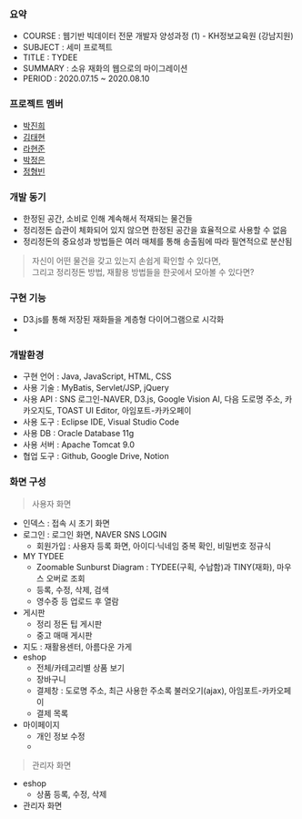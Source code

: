 ### 요약
- COURSE : 웹기반 빅데이터 전문 개발자 양성과정 (1) - KH정보교육원 (강남지원)
- SUBJECT : 세미 프로젝트
- TITLE : TYDEE
- SUMMARY : 소유 재화의 웹으로의 마이그레이션
- PERIOD : 2020.07.15 ~ 2020.08.10

### 프로젝트 멤버
- [박진희](https://github.com/pomeloEater)
- [김태현](https://github.com/ffolabear)
- [라현준](https://github.com/la-Hyun-Jun)
- [박정은](https://github.com/jungeun-p)
- [정형빈](https://github.com/AbelJung)

### 개발 동기
- 한정된 공간, 소비로 인해 계속해서 적재되는 물건들
- 정리정돈 습관이 체화되어 있지 않으면 한정된 공간을 효율적으로 사용할 수 없음
- 정리정돈의 중요성과 방법들은 여러 매체를 통해 송출됨에 따라 필연적으로 분산됨

> 자신이 어떤 물건을 갖고 있는지 손쉽게 확인할 수 있다면, <br />
> 그리고 정리정돈 방법, 재활용 방법들을 한곳에서 모아볼 수 있다면?

### 구현 기능
- D3.js를 통해 저장된 재화들을 계층형 다이어그램으로 시각화
- 


### 개발환경
* 구현 언어 : Java, JavaScript, HTML, CSS
* 사용 기술 : MyBatis, Servlet/JSP, jQuery
* 사용 API : SNS 로그인-NAVER, D3.js, Google Vision AI, 다음 도로명 주소, 카카오지도, TOAST UI Editor, 아임포트-카카오페이
* 사용 도구 : Eclipse IDE, Visual Studio Code
* 사용 DB : Oracle Database 11g
* 사용 서버 : Apache Tomcat 9.0
* 협업 도구 : Github, Google Drive, Notion

### 화면 구성
> 사용자 화면
* 인덱스 : 접속 시 초기 화면
* 로그인 : 로그인 화면, NAVER SNS LOGIN
    * 회원가입 : 사용자 등록 화면, 아이디·닉네임 중복 확인, 비밀번호 정규식
* MY TYDEE
    * Zoomable Sunburst Diagram : TYDEE(구획, 수납함)과 TINY(재화), 마우스 오버로 조회
    * 등록, 수정, 삭제, 검색
    * 영수증 등 업로드 후 열람
* 게시판
    * 정리 정돈 팁 게시판
    * 중고 매매 게시판
* 지도 : 재활용센터, 아름다운 가게
* eshop
    * 전체/카테고리별 상품 보기
    * 장바구니
    * 결제창 : 도로명 주소, 최근 사용한 주소록 불러오기(ajax), 아임포트-카카오페이
    * 결제 목록
* 마이페이지
    * 개인 정보 수정
    *
    
> 관리자 화면
* eshop
    * 상품 등록, 수정, 삭제
* 관리자 화면
